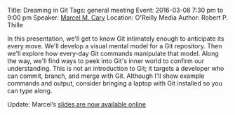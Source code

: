 Title: Dreaming in Git
Tags: general meeting
Event: 2016-03-08 7:30 pm to 9:00 pm
Speaker: <a href="https://github.com/mcary">Marcel M. Cary</a>
Location: O'Reilly Media
Author: Robert P. Thille

In this presentation, we'll get to know Git intimately enough to
anticipate its every move.  We'll develop a visual mental model for a
Git repository.  Then we'll explore how every-day Git commands
manipulate that model.  Along the way, we'll find ways to peek into
Git's inner world to confirm our understanding.  This is not an
introduction to Git; it targets a developer who can commit, branch,
and merge with Git.  Although I'll show example commands and output,
consider bringing a laptop with Git installed so you can type along.

Update: Marcel’s <a href="http://oak.homeunix.org/~marcel/nblug-git/">slides are now available online</a>
